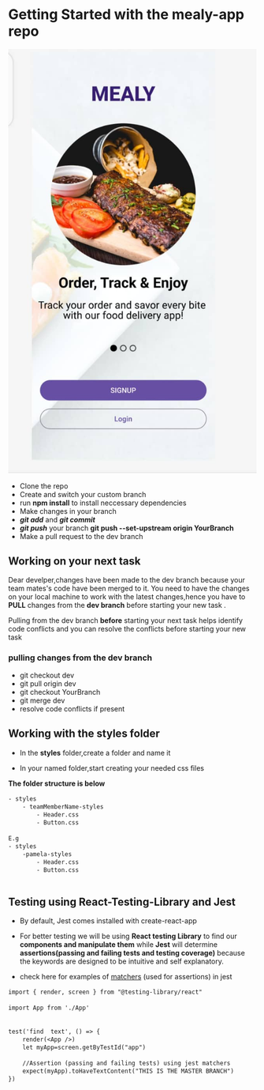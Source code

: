 
# Getting Started with the mealy-app repo
![mealy](./src/images/mealy.jpeg)
- Clone the repo
- Create and switch your custom branch
- run **npm install** to install neccessary dependencies
- Make changes in your branch
- ***git add*** and ***git commit***
- ***git push*** your branch **git push --set-upstream origin YourBranch**
- Make a pull request to the dev branch

## Working on your next task

Dear develper,changes have been made to the dev branch because your team mates's code have been merged to it. You need to have the changes on your local machine to work with the latest changes,hence you have to **PULL** changes from the **dev branch** before starting your new task .

Pulling from the dev branch **before** starting your next task helps identify code conflicts and
you can resolve the conflicts before starting your new task

### pulling changes from the dev branch

- git checkout dev
- git pull origin dev
- git checkout YourBranch
- git merge dev
- resolve code conflicts if present




## Working with the styles folder

- In the **styles** folder,create a folder and name it 

- In your named folder,start creating your needed css files

**The folder structure is below**

```
- styles
    - teamMemberName-styles
        - Header.css
        - Button.css

E.g
- styles
    -pamela-styles
        - Header.css
        - Button.css
         
```

## Testing using React-Testing-Library and Jest

- By default, Jest comes installed with create-react-app
- For better testing we will be using **React testing Library** to find our **components and manipulate them** while **Jest** will determine **assertions(passing and failing tests and testing coverage)** because the keywords are designed to be intuitive and self explanatory.

- check here for examples of [matchers](https://jestjs.io/docs/using-matchers) (used for assertions) in jest 

```
import { render, screen } from "@testing-library/react"

import App from './App'


test('find  text', () => {
    render(<App />) 
    let myApp=screen.getByTestId("app")
        
    //Assertion (passing and failing tests) using jest matchers
    expect(myApp).toHaveTextContent("THIS IS THE MASTER BRANCH")
})

```